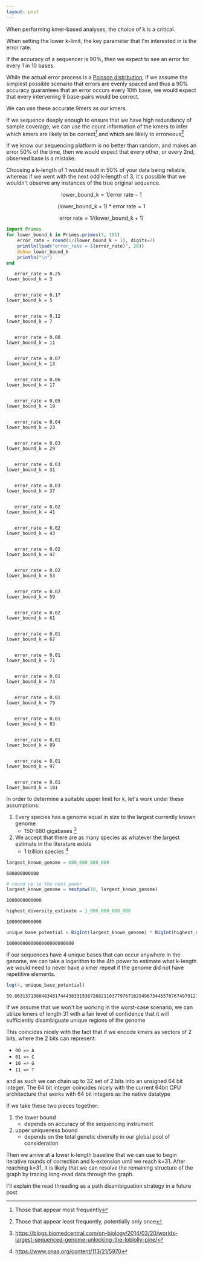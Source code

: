 ```yaml
---
layout: post  
---
```


When performing kmer-based analyses, the choice of k is a critical.

When setting the lower k-limit, the key parameter that I'm interested in is the error rate.

If the accuracy of a sequencer is 90%, then we expect to see an error for every 1 in 10 bases.

While the actual error process is a [Poisson distribution](https://en.wikipedia.org/wiki/Poisson_distribution), if we assume the simplest possible scenario that errors are evenly spaced and thus a 90% accuracy guarantees that an error occurs every 10th base, we would expect that every intervening 9 base-pairs would be correct.

We can use these accurate 9mers as our kmers.

If we sequence deeply enough to ensure that we have high redundancy of sample coverage, we can use the count information of the kmers to infer which kmers are likely to be correct[^1] and which are likely to erroneous[^2]

[^1]: Those that appear most frequently
[^2]: Those that appear least frequently, potentially only once

If we know our sequencing platform is no better than random, and makes an error 50% of the time, then we would expect that every other, or every 2nd, observed base is a mistake.

Choosing a k-length of 1 would result in 50% of your data being reliable, whereas if we went with the next odd k-length of 3, it's possible that we wouldn't observe any instances of the true original sequence.

$$ \text{lower_bound_k} = 1/\text{error rate} - 1 $$

$$ (\text{lower_bound_k} + 1) * \text{error rate} = 1 $$

$$ \text{error rate} = 1/(\text{lower_bound_k} + 1) $$


```julia
import Primes
for lower_bound_k in Primes.primes(3, 101)
    error_rate = round(1/(lower_bound_k + 1), digits=2)
    println(lpad("error_rate = $(error_rate)", 20))
    @show lower_bound_k
    println("\n")
end
```

       error_rate = 0.25
    lower_bound_k = 3
    
    
       error_rate = 0.17
    lower_bound_k = 5
    
    
       error_rate = 0.12
    lower_bound_k = 7
    
    
       error_rate = 0.08
    lower_bound_k = 11
    
    
       error_rate = 0.07
    lower_bound_k = 13
    
    
       error_rate = 0.06
    lower_bound_k = 17
    
    
       error_rate = 0.05
    lower_bound_k = 19
    
    
       error_rate = 0.04
    lower_bound_k = 23
    
    
       error_rate = 0.03
    lower_bound_k = 29
    
    
       error_rate = 0.03
    lower_bound_k = 31
    
    
       error_rate = 0.03
    lower_bound_k = 37
    
    
       error_rate = 0.02
    lower_bound_k = 41
    
    
       error_rate = 0.02
    lower_bound_k = 43
    
    
       error_rate = 0.02
    lower_bound_k = 47
    
    
       error_rate = 0.02
    lower_bound_k = 53
    
    
       error_rate = 0.02
    lower_bound_k = 59
    
    
       error_rate = 0.02
    lower_bound_k = 61
    
    
       error_rate = 0.01
    lower_bound_k = 67
    
    
       error_rate = 0.01
    lower_bound_k = 71
    
    
       error_rate = 0.01
    lower_bound_k = 73
    
    
       error_rate = 0.01
    lower_bound_k = 79
    
    
       error_rate = 0.01
    lower_bound_k = 83
    
    
       error_rate = 0.01
    lower_bound_k = 89
    
    
       error_rate = 0.01
    lower_bound_k = 97
    
    
       error_rate = 0.01
    lower_bound_k = 101
    
    


In order to determine a suitable upper limit for k, let's work under these assumptions:
1. Every species has a genome equal in size to the largest currently known genome
    - 150-680 gigabases [^3]
1. We accept that there are as many species as whatever the largest estimate in the literature exists
    - 1 trillion species [^4]
   
    
[^3]: https://blogs.biomedcentral.com/on-biology/2014/03/20/worlds-largest-sequenced-genome-unlocking-the-loblolly-pine/
[^4]: https://www.pnas.org/content/113/21/5970


```julia
largest_known_genome = 680_000_000_000
```




    680000000000




```julia
# round up to the next power
largest_known_genome = nextpow(10, largest_known_genome)
```




    1000000000000




```julia
highest_diversity_estimate = 1_000_000_000_000
```




    1000000000000




```julia
unique_base_potential = BigInt(largest_known_genome) * BigInt(highest_diversity_estimate)
```




    1000000000000000000000000



If our sequences have 4 unique bases that can occur anywhere in the genome, we can take a logarithm to the 4th power to estimate what k-length we would need to never have a kmer repeat if the genome did not have repetitive elements.


```julia
log(4, unique_base_potential)
```




    39.86313713864834817444383315387268211037797671629496734465707674979121731930363



If we assume that we won't be working in the worst-case scenario, we can utilize kmers of length 31 with a fair level of confidence that it will sufficiently disambiguate unique regions of the genome

This coincides nicely with the fact that if we encode kmers as vectors of 2 bits, where the 2 bits can represent:
- `00 => A`
- `01 => C`
- `10 => G`
- `11 => T`

and as such we can chain up to 32 set of 2 bits into an unsigned 64 bit integer. The 64 bit integer coincides nicely with the current 64bit CPU architecture that works with 64 bit integers as the native datatype

If we take these two pieces together:
1. the lower bound
    - depends on accuracy of the sequencing instrument
2. upper uniqueness bound
    - depends on the total genetic diversity in our global pool of consideration
    
Then we arrive at a lower k-length baseline that we can use to begin iterative rounds of correction and k-extension until we reach k=31. After reaching k=31, it is likely that we can resolve the remaining structure of the graph by tracing long-read data through the graph.

I'll explain the read threading as a path disambiguation strategy in a future post
